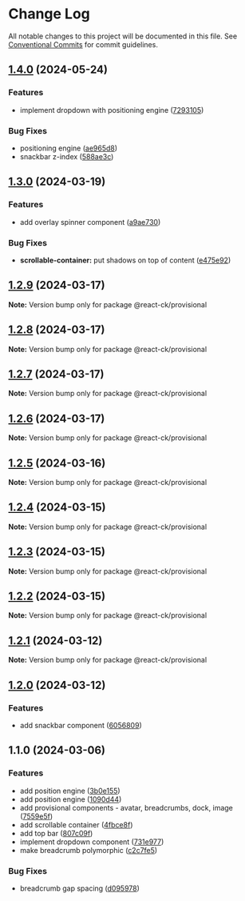 # Change Log

All notable changes to this project will be documented in this file.
See [Conventional Commits](https://conventionalcommits.org) for commit guidelines.

## [1.4.0](https://github.com/abelflopes/react-ck/compare/@react-ck/provisional@1.3.0...@react-ck/provisional@1.4.0) (2024-05-24)


### Features

* implement dropdown with positioning engine ([7293105](https://github.com/abelflopes/react-ck/commit/7293105fbf1ff42f4312477b7a076440c4c6f8c6))


### Bug Fixes

* positioning engine ([ae965d8](https://github.com/abelflopes/react-ck/commit/ae965d8b40f85a8e1494c4bad69dfd94940da1d2))
* snackbar z-index ([588ae3c](https://github.com/abelflopes/react-ck/commit/588ae3c9e4dc059bee002cf86a33d6ae9d70b77d))



## [1.3.0](https://github.com/abelflopes/react-ck/compare/@react-ck/provisional@1.2.9...@react-ck/provisional@1.3.0) (2024-03-19)


### Features

* add overlay spinner component ([a9ae730](https://github.com/abelflopes/react-ck/commit/a9ae73046b61b1dc5a97e24340070d1b812dde14))


### Bug Fixes

* **scrollable-container:** put shadows on top of content ([e475e92](https://github.com/abelflopes/react-ck/commit/e475e92e04e81bd135616fa5bde70e9cd8a67a05))



## [1.2.9](https://github.com/abelflopes/react-ck/compare/@react-ck/provisional@1.2.8...@react-ck/provisional@1.2.9) (2024-03-17)

**Note:** Version bump only for package @react-ck/provisional





## [1.2.8](https://github.com/abelflopes/react-ck/compare/@react-ck/provisional@1.2.7...@react-ck/provisional@1.2.8) (2024-03-17)

**Note:** Version bump only for package @react-ck/provisional





## [1.2.7](https://github.com/abelflopes/react-ck/compare/@react-ck/provisional@1.2.6...@react-ck/provisional@1.2.7) (2024-03-17)

**Note:** Version bump only for package @react-ck/provisional





## [1.2.6](https://github.com/abelflopes/react-ck/compare/@react-ck/provisional@1.2.5...@react-ck/provisional@1.2.6) (2024-03-17)

**Note:** Version bump only for package @react-ck/provisional





## [1.2.5](https://github.com/abelflopes/react-ck/compare/@react-ck/provisional@1.2.4...@react-ck/provisional@1.2.5) (2024-03-16)

**Note:** Version bump only for package @react-ck/provisional





## [1.2.4](https://github.com/abelflopes/react-ck/compare/@react-ck/provisional@1.2.3...@react-ck/provisional@1.2.4) (2024-03-15)

**Note:** Version bump only for package @react-ck/provisional





## [1.2.3](https://github.com/abelflopes/react-ck/compare/@react-ck/provisional@1.2.2...@react-ck/provisional@1.2.3) (2024-03-15)

**Note:** Version bump only for package @react-ck/provisional





## [1.2.2](https://github.com/abelflopes/react-ck/compare/@react-ck/provisional@1.2.1...@react-ck/provisional@1.2.2) (2024-03-15)

**Note:** Version bump only for package @react-ck/provisional





## [1.2.1](https://github.com/abelflopes/react-ck/compare/@react-ck/provisional@1.2.0...@react-ck/provisional@1.2.1) (2024-03-12)

**Note:** Version bump only for package @react-ck/provisional





## [1.2.0](https://github.com/abelflopes/react-ck/compare/@react-ck/provisional@1.1.0...@react-ck/provisional@1.2.0) (2024-03-12)


### Features

* add snackbar component ([6056809](https://github.com/abelflopes/react-ck/commit/6056809245903b8f7e8c713367b7ffcbf8a993c2))



## 1.1.0 (2024-03-06)


### Features

* add position engine ([3b0e155](https://github.com/abelflopes/react-ck/commit/3b0e1559228dadba86f50da0ae40888f8b4930cc))
* add position engine ([1090d44](https://github.com/abelflopes/react-ck/commit/1090d44ef5c01d98013dead26ab83b05ff023449))
* add provisional components - avatar, breadcrumbs, dock, image ([7559e5f](https://github.com/abelflopes/react-ck/commit/7559e5fc5961c42b2dcfe12efee0aedd9a662f83))
* add scrollable container ([4fbce8f](https://github.com/abelflopes/react-ck/commit/4fbce8fe742ebf7498e05b2e141e256206ed8f90))
* add top bar ([807c09f](https://github.com/abelflopes/react-ck/commit/807c09f18f102d1cfaa8faaa652fbb7264d8166a))
* implement dropdown component ([731e977](https://github.com/abelflopes/react-ck/commit/731e97794564ef180f992cdefed958ae95c5e146))
* make breadcrumb polymorphic ([c2c7fe5](https://github.com/abelflopes/react-ck/commit/c2c7fe56351372e13c3e2413df66be4667524339))


### Bug Fixes

* breadcrumb gap spacing ([d095978](https://github.com/abelflopes/react-ck/commit/d09597853f3fb07c5f4a51f933f63cfbb6a37f5d))
